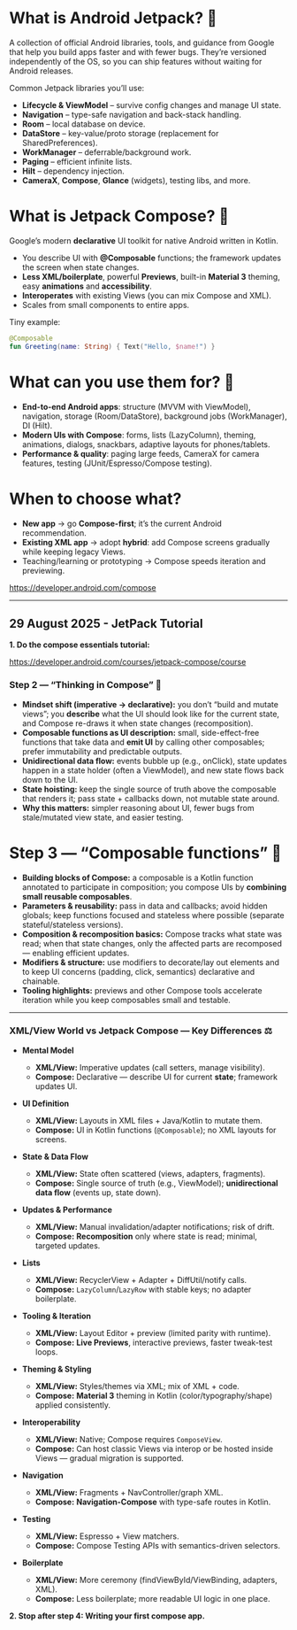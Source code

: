 # What is **Android Jetpack**? 🚀

A collection of official Android libraries, tools, and guidance from Google that help you build apps faster and with fewer bugs. They’re versioned independently of the OS, so you can ship features without waiting for Android releases.

Common Jetpack libraries you’ll use:

* **Lifecycle & ViewModel** – survive config changes and manage UI state.
* **Navigation** – type-safe navigation and back-stack handling.
* **Room** – local database on device.
* **DataStore** – key-value/proto storage (replacement for SharedPreferences).
* **WorkManager** – deferrable/background work.
* **Paging** – efficient infinite lists.
* **Hilt** – dependency injection.
* **CameraX**, **Compose**, **Glance** (widgets), testing libs, and more.

# What is **Jetpack Compose**? 🎨

Google’s modern **declarative** UI toolkit for native Android written in Kotlin.

* You describe UI with **@Composable** functions; the framework updates the screen when state changes.
* **Less XML/boilerplate**, powerful **Previews**, built-in **Material 3** theming, easy **animations** and **accessibility**.
* **Interoperates** with existing Views (you can mix Compose and XML).
* Scales from small components to entire apps.

Tiny example:

```kotlin
@Composable
fun Greeting(name: String) { Text("Hello, $name!") }
```

# What can you use them for? 🧩

* **End-to-end Android apps**: structure (MVVM with ViewModel), navigation, storage (Room/DataStore), background jobs (WorkManager), DI (Hilt).
* **Modern UIs with Compose**: forms, lists (LazyColumn), theming, animations, dialogs, snackbars, adaptive layouts for phones/tablets.
* **Performance & quality**: paging large feeds, CameraX for camera features, testing (JUnit/Espresso/Compose testing).

# When to choose what?

* **New app** → go **Compose-first**; it’s the current Android recommendation.
* **Existing XML app** → adopt **hybrid**: add Compose screens gradually while keeping legacy Views.
* Teaching/learning or prototyping → Compose speeds iteration and previewing.

https://developer.android.com/compose

---

## 29 August 2025 - JetPack Tutorial

**1. Do the compose essentials tutorial:**

https://developer.android.com/courses/jetpack-compose/course

### Step 2 — “Thinking in Compose” 🧠

* **Mindset shift (imperative → declarative):** you don’t “build and mutate views”; you **describe** what the UI should look like for the current state, and Compose re-draws it when state changes (recomposition). 
* **Composable functions as UI description:** small, side-effect-free functions that take data and **emit UI** by calling other composables; prefer immutability and predictable outputs.
* **Unidirectional data flow:** events bubble up (e.g., onClick), state updates happen in a state holder (often a ViewModel), and new state flows back down to the UI.
* **State hoisting:** keep the single source of truth above the composable that renders it; pass state + callbacks down, not mutable state around.
* **Why this matters:** simpler reasoning about UI, fewer bugs from stale/mutated view state, and easier testing.

# Step 3 — “Composable functions” 🧩

* **Building blocks of Compose:** a composable is a Kotlin function annotated to participate in composition; you compose UIs by **combining small reusable composables**.
* **Parameters & reusability:** pass in data and callbacks; avoid hidden globals; keep functions focused and stateless where possible (separate stateful/stateless versions).
* **Composition & recomposition basics:** Compose tracks what state was read; when that state changes, only the affected parts are recomposed — enabling efficient updates.
* **Modifiers & structure:** use modifiers to decorate/lay out elements and to keep UI concerns (padding, click, semantics) declarative and chainable.
* **Tooling highlights:** previews and other Compose tools accelerate iteration while you keep composables small and testable.

---

### XML/View World vs Jetpack Compose — Key Differences ⚖️

* **Mental Model**

  * **XML/View:** Imperative updates (call setters, manage visibility).
  * **Compose:** Declarative — describe UI for current **state**; framework updates UI.

* **UI Definition**

  * **XML/View:** Layouts in XML files + Java/Kotlin to mutate them.
  * **Compose:** UI in Kotlin functions (`@Composable`); no XML layouts for screens.

* **State & Data Flow**

  * **XML/View:** State often scattered (views, adapters, fragments).
  * **Compose:** Single source of truth (e.g., ViewModel); **unidirectional data flow** (events up, state down).

* **Updates & Performance**

  * **XML/View:** Manual invalidation/adapter notifications; risk of drift.
  * **Compose:** **Recomposition** only where state is read; minimal, targeted updates.

* **Lists**

  * **XML/View:** RecyclerView + Adapter + DiffUtil/notify calls.
  * **Compose:** `LazyColumn`/`LazyRow` with stable keys; no adapter boilerplate.

* **Tooling & Iteration**

  * **XML/View:** Layout Editor + preview (limited parity with runtime).
  * **Compose:** **Live Previews**, interactive previews, faster tweak-test loops.

* **Theming & Styling**

  * **XML/View:** Styles/themes via XML; mix of XML + code.
  * **Compose:** **Material 3** theming in Kotlin (color/typography/shape) applied consistently.

* **Interoperability**

  * **XML/View:** Native; Compose requires `ComposeView`.
  * **Compose:** Can host classic Views via interop or be hosted inside Views — gradual migration is supported.

* **Navigation**

  * **XML/View:** Fragments + NavController/graph XML.
  * **Compose:** **Navigation-Compose** with type-safe routes in Kotlin.

* **Testing**

  * **XML/View:** Espresso + View matchers.
  * **Compose:** Compose Testing APIs with semantics-driven selectors.

* **Boilerplate**

  * **XML/View:** More ceremony (findViewById/ViewBinding, adapters, XML).
  * **Compose:** Less boilerplate; more readable UI logic in one place.


**2. Stop after step 4: Writing your first compose app.**



